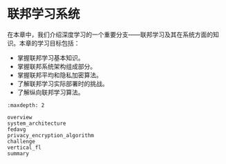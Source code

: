 # 联邦学习系统

在本章中，我们介绍深度学习的一个重要分支——联邦学习及其在系统方面的知识。本章的学习目标包括：

- 掌握联邦学习基本知识。
- 掌握联邦系统架构组成部分。
- 掌握联邦平均和隐私加密算法。
- 了解联邦学习实际部署时的挑战。
- 了解纵向联邦学习算法。

```toc
:maxdepth: 2

overview
system_architecture
fedavg
privacy_encryption_algorithm
challenge
vertical_fl
summary
```